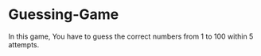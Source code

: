 # Guessing-Game
In this game, You have to guess the correct numbers from 1 to 100 within 5 attempts.
